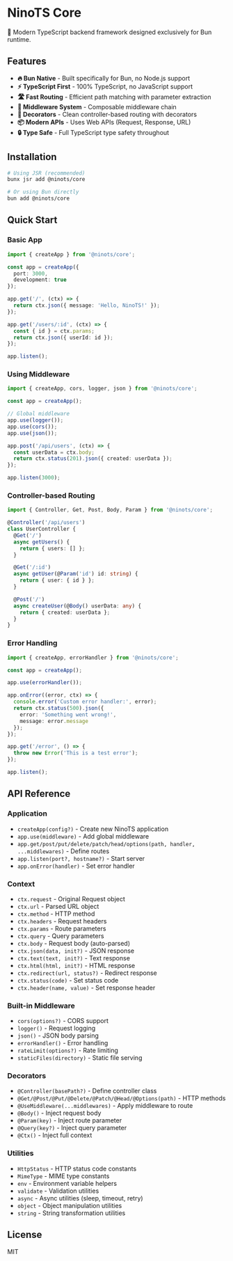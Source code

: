 # NinoTS Core

🚀 Modern TypeScript backend framework designed exclusively for Bun runtime.

## Features

- **🔥 Bun Native** - Built specifically for Bun, no Node.js support
- **⚡ TypeScript First** - 100% TypeScript, no JavaScript support
- **🛣️ Fast Routing** - Efficient path matching with parameter extraction
- **🔧 Middleware System** - Composable middleware chain
- **🎯 Decorators** - Clean controller-based routing with decorators
- **📦 Modern APIs** - Uses Web APIs (Request, Response, URL)
- **🔒 Type Safe** - Full TypeScript type safety throughout

## Installation

```bash
# Using JSR (recommended)
bunx jsr add @ninots/core

# Or using Bun directly
bun add @ninots/core
```

## Quick Start

### Basic App

```typescript
import { createApp } from '@ninots/core';

const app = createApp({
  port: 3000,
  development: true
});

app.get('/', (ctx) => {
  return ctx.json({ message: 'Hello, NinoTS!' });
});

app.get('/users/:id', (ctx) => {
  const { id } = ctx.params;
  return ctx.json({ userId: id });
});

app.listen();
```

### Using Middleware

```typescript
import { createApp, cors, logger, json } from '@ninots/core';

const app = createApp();

// Global middleware
app.use(logger());
app.use(cors());
app.use(json());

app.post('/api/users', (ctx) => {
  const userData = ctx.body;
  return ctx.status(201).json({ created: userData });
});

app.listen(3000);
```

### Controller-based Routing

```typescript
import { Controller, Get, Post, Body, Param } from '@ninots/core';

@Controller('/api/users')
class UserController {
  @Get('/')
  async getUsers() {
    return { users: [] };
  }

  @Get('/:id')
  async getUser(@Param('id') id: string) {
    return { user: { id } };
  }

  @Post('/')
  async createUser(@Body() userData: any) {
    return { created: userData };
  }
}
```

### Error Handling

```typescript
import { createApp, errorHandler } from '@ninots/core';

const app = createApp();

app.use(errorHandler());

app.onError((error, ctx) => {
  console.error('Custom error handler:', error);
  return ctx.status(500).json({
    error: 'Something went wrong!',
    message: error.message
  });
});

app.get('/error', () => {
  throw new Error('This is a test error');
});

app.listen();
```

## API Reference

### Application

- `createApp(config?)` - Create new NinoTS application
- `app.use(middleware)` - Add global middleware
- `app.get/post/put/delete/patch/head/options(path, handler, ...middlewares)` - Define routes
- `app.listen(port?, hostname?)` - Start server
- `app.onError(handler)` - Set error handler

### Context

- `ctx.request` - Original Request object
- `ctx.url` - Parsed URL object
- `ctx.method` - HTTP method
- `ctx.headers` - Request headers
- `ctx.params` - Route parameters
- `ctx.query` - Query parameters
- `ctx.body` - Request body (auto-parsed)
- `ctx.json(data, init?)` - JSON response
- `ctx.text(text, init?)` - Text response
- `ctx.html(html, init?)` - HTML response
- `ctx.redirect(url, status?)` - Redirect response
- `ctx.status(code)` - Set status code
- `ctx.header(name, value)` - Set response header

### Built-in Middleware

- `cors(options?)` - CORS support
- `logger()` - Request logging
- `json()` - JSON body parsing
- `errorHandler()` - Error handling
- `rateLimit(options?)` - Rate limiting
- `staticFiles(directory)` - Static file serving

### Decorators

- `@Controller(basePath?)` - Define controller class
- `@Get/@Post/@Put/@Delete/@Patch/@Head/@Options(path)` - HTTP methods
- `@UseMiddleware(...middlewares)` - Apply middleware to route
- `@Body()` - Inject request body
- `@Param(key)` - Inject route parameter
- `@Query(key?)` - Inject query parameter
- `@Ctx()` - Inject full context

### Utilities

- `HttpStatus` - HTTP status code constants
- `MimeType` - MIME type constants
- `env` - Environment variable helpers
- `validate` - Validation utilities
- `async` - Async utilities (sleep, timeout, retry)
- `object` - Object manipulation utilities
- `string` - String transformation utilities

## License

MIT

